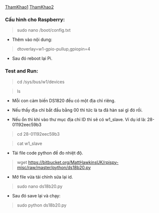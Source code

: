 [ThamKhao1](https://www.waveshare.com/wiki/Raspberry_Pi_Tutorial_Series:_1-Wire_DS18B20_Sensor)
[ThamKhao2](https://www.raspberrypi-spy.co.uk/2013/03/raspberry-pi-1-wire-digital-thermometer-sensor/)


### Cấu hình cho Raspberry:

> sudo nano /boot/config.txt

- Thêm vào nội dung:

> dtoverlay=w1-gpio-pullup,gpiopin=4

- Sau đó reboot lại Pi.

### Test and Run:

> cd /sys/bus/w1/devices

> ls

- Mỗi con cảm biến DS1820 đều có một địa chỉ riêng.

- Nếu thấy địa chỉ bắt đầu bằng 00 thì tức là ta đã hàn sai gì đó rồi.

- Nếu ổn thì khi vào thư mục địa chỉ ID thì sẽ có w1_slave. Ví dụ id là: 28-01192eec59b3

> cd 28-01192eec59b3

> cat w1_slave

- Tải file code python để đo nhiệt độ.

> wget https://bitbucket.org/MattHawkinsUK/rpispy-misc/raw/master/python/ds18b20.py

- Mở file vừa tải chỉnh sửa lại id.

> sudo nano ds18b20.py

- Sau đó save lại và chạy:

> sudo python ds18b20.py
